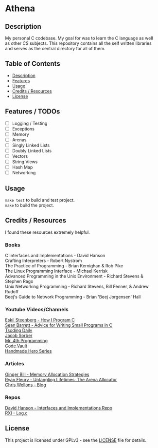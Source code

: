 # Athena

## Description
My personal C codebase. My goal for was to learn the C language as well as other CS subjects. This repository contains all the self written libraries and serves as the central directory for all of them.

## Table of Contents

- [Description](#description)
- [Features](#features) 
- [Usage](#usage)
- [Credits / Resources](#credits--resources)
- [License](#license)

## Features / TODOs

- [ ] Logging / Testing
- [ ] Exceptions
- [ ] Memory
- [ ] Arenas
- [ ] Singly Linked Lists
- [ ] Doubly Linked Lists
- [ ] Vectors
- [ ] String Views
- [ ] Hash Map
- [ ] Networking

## Usage

`make test` to build and test project.<br>
`make` to build the project.

## Credits / Resources
I found these resources extremely helpful. <br>

### Books
C Interfaces and Implementations - David Hanson<br>
Crafting Interpreters - Robert Nystrom <br>
The Practice of Programming - Brian Kernighan & Rob Pike <br>
The Linux Programming Interface - Michael Kerrisk <br>
Advanced Programming in the Unix Environment - Richard Stevens & Stephen Rago <br>
Unix Networking Programming - Richard Stevens, Bill Fenner, & Andrew Rudoff <br>
Beej's Guide to Network Programming - Brian 'Beej Jorgensen' Hall<br>

### Youtube Videos/Channels
[Eskil Steenberg - How I Program C](https://www.youtube.com/watch?v=443UNeGrFoM)<br>
[Sean Barrett - Advice for Writing Small Programs in C](https://www.youtube.com/watch?v=eAhWIO1Ra6M)<br>
[Tsoding Daily](https://www.youtube.com/@TsodingDaily)<br>
[Jacob Sorber](https://www.youtube.com/@JacobSorber)<br>
[Mr. 4th Programming](https://www.youtube.com/@Mr4thProgramming)<br>
[Code Vault](https://www.youtube.com/@CodeVault)<br>
[Handmade Hero Series](https://www.youtube.com/playlist?list=PLnuhp3Xd9PYTt6svyQPyRO_AAuMWGxPzU)<br>

### Articles 

[Ginger Bill - Memory Allocation Strategies](https://www.gingerbill.org/series/memory-allocation-strategies/)<br>
[Ryan Fleury - Untangling Lifetimes: The Arena Allocator](https://www.rfleury.com/p/untangling-lifetimes-the-arena-allocator)<br>
[Chris Wellons - Blog](https://nullprogram.com/index/)<br>

### Repos 
[David Hanson - Interfaces and Implementations Repo](https://github.com/drh/cii)<br>
[RXI - Log.c](https://github.com/rxi/log.c)<br>

## License

This project is licensed under GPLv3 - see the [LICENSE](LICENSE) file for details.
